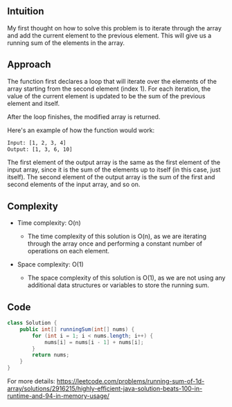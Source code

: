 ## Intuition

My first thought on how to solve this problem is to iterate through the array and add the current element to the previous element. This will give us a running sum of the elements in the array.

## Approach

The function first declares a loop that will iterate over the elements of the array starting from the second element (index 1). For each iteration, the value of the current element is updated to be the sum of the previous element and itself.

After the loop finishes, the modified array is returned.

Here's an example of how the function would work:

```txt
Input: [1, 2, 3, 4]
Output: [1, 3, 6, 10]
```

The first element of the output array is the same as the first element of the input array, since it is the sum of the elements up to itself (in this case, just itself). The second element of the output array is the sum of the first and second elements of the input array, and so on.

## Complexity

- Time complexity: O(n)
  - The time complexity of this solution is O(n), as we are iterating through the array once and performing a constant number of operations on each element.

- Space complexity: O(1)
  - The space complexity of this solution is O(1), as we are not using any additional data structures or variables to store the running sum.

## Code

```java
class Solution {
    public int[] runningSum(int[] nums) {
        for (int i = 1; i < nums.length; i++) {
            nums[i] = nums[i - 1] + nums[i];
        }
        return nums;
    }
}
```

For more details: <https://leetcode.com/problems/running-sum-of-1d-array/solutions/2916215/highly-efficient-java-solution-beats-100-in-runtime-and-94-in-memory-usage/>
